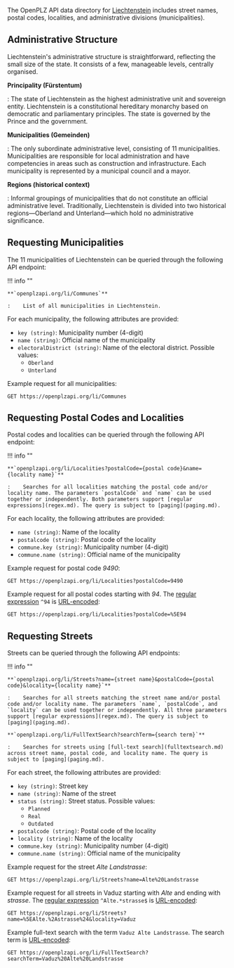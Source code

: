 The OpenPLZ API data directory for [Liechtenstein](https://en.wikipedia.org/wiki/Liechtenstein) includes street names, postal codes, localities, and administrative divisions (municipalities).

## Administrative Structure

Liechtenstein's administrative structure is straightforward, reflecting the small size of the state. It consists of a few, manageable levels, centrally organised.

**Principality (Fürstentum)**

:   The state of Liechtenstein as the highest administrative unit and sovereign entity. Liechtenstein is a constitutional hereditary monarchy based on democratic and parliamentary principles. The state is governed by the Prince and the government.

**Municipalities (Gemeinden)**

:   The only subordinate administrative level, consisting of 11 municipalities. Municipalities are responsible for local administration and have competencies in areas such as construction and infrastructure. Each municipality is represented by a municipal council and a mayor.

**Regions (historical context)**

:   Informal groupings of municipalities that do not constitute an official administrative level. Traditionally, Liechtenstein is divided into two historical regions—Oberland and Unterland—which hold no administrative significance.

## Requesting Municipalities

The 11 municipalities of Liechtenstein can be queried through the following API endpoint:

!!! info ""
    
    **`openplzapi.org/li/Communes`**
    
    :    List of all municipalities in Liechtenstein.

For each municipality, the following attributes are provided:

+ `key (string)`: Municipality number (4-digit)
+ `name (string)`: Official name of the municipality
+ `electoralDistrict (string)`: Name of the electoral district. Possible values:
    + `Oberland` 
    + `Unterland`

Example request for all municipalities:

``` 
GET https://openplzapi.org/li/Communes
```

## Requesting Postal Codes and Localities

Postal codes and localities can be queried through the following API endpoint:

!!! info ""

    **`openplzapi.org/li/Localities?postalCode={postal code}&name={locality name}`**

    :    Searches for all localities matching the postal code and/or locality name. The parameters `postalCode` and `name` can be used together or independently. Both parameters support [regular expressions](regex.md). The query is subject to [paging](paging.md).

For each locality, the following attributes are provided:

+ `name (string)`: Name of the locality
+ `postalcode (string)`: Postal code of the locality
+ `commune.key (string)`: Municipality number (4-digit)
+ `commune.name (string)`: Official name of the municipality

Example request for postal code *9490*:

```
GET https://openplzapi.org/li/Localities?postalCode=9490
```

Example request for all postal codes starting with *94*. The [regular expression](regex.md) `^94` is [URL-encoded](url-encoding.md):

```
GET https://openplzapi.org/li/Localities?postalCode=%5E94
```

## Requesting Streets

Streets can be queried through the following API endpoints:

!!! info ""

    **`openplzapi.org/li/Streets?name={street name}&postalCode={postal code}&locality={locality name}`**

    :    Searches for all streets matching the street name and/or postal code and/or locality name. The parameters `name`, `postalCode`, and `locality` can be used together or independently. All three parameters support [regular expressions](regex.md). The query is subject to [paging](paging.md).

    **`openplzapi.org/li/FullTextSearch?searchTerm={search term}`**

    :    Searches for streets using [full-text search](fulltextsearch.md) across street name, postal code, and locality name. The query is subject to [paging](paging.md).

For each street, the following attributes are provided:

+ `key (string)`: Street key
+ `name (string)`: Name of the street
+ `status (string)`: Street status. Possible values:
    + `Planned`
    + `Real`
    + `Outdated`
+ `postalcode (string)`: Postal code of the locality
+ `locality (string)`: Name of the locality
+ `commune.key (string)`: Municipality number (4-digit)
+ `commune.name (string)`: Official name of the municipality

Example request for the street *Alte Landstrasse*:

```
GET https://openplzapi.org/li/Streets?name=Alte%20Landstrasse
```

Example request for all streets in Vaduz starting with *Alte* and ending with *strasse*. The [regular expression](regex.md) `^Alte.*strasse$` is [URL-encoded](url-encoding.md):

```
GET https://openplzapi.org/li/Streets?name=%5EAlte.%2Astrasse%24&locality=Vaduz
```

Example full-text search with the term `Vaduz Alte Landstrasse`. The search term is [URL-encoded](url-encoding.md):

```
GET https://openplzapi.org/li/FullTextSearch?searchTerm=Vaduz%20Alte%20Landstrasse
```